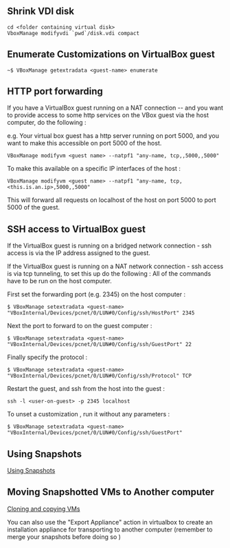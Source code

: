 


## Shrink VDI disk

```
cd <folder containing virtual disk>
VboxManage modifyvdi `pwd`/disk.vdi compact
```


## Enumerate Customizations on VirtualBox guest

```
~$ VBoxManage getextradata <guest-name> enumerate
```


## HTTP port forwarding

If you have a VirtualBox guest running on  a NAT connection -- and you want to provide access to some http services on the VBox guest via the host computer, do the following :

e.g. Your virtual box guest has a http server running on port 5000, and you want to make this accessible on port 5000 of the host.

```
VBoxManage modifyvm <guest name> --natpf1 "any-name, tcp,,5000,,5000"
```

To make this available on a specific IP interfaces of the host :

```
VBoxManage modifyvm <guest name> --natpf1 "any-name, tcp,<this.is.an.ip>,5000,,5000"
```



This will forward all requests on localhost of the host on port 5000  to port 5000 of the guest.



## SSH access to VirtualBox guest

If the VirtualBox guest is running on a bridged network connection - ssh access is via the IP address assigned to the guest.

If the VirtualBox guest is running on a NAT network connection - ssh access is via tcp tunneling, to set this up do the following :
All of the commands have to be run on the host computer.

First set the forwarding port (e.g. 2345) on the host computer :
```
$ VBoxManage setextradata <guest-name> "VBoxInternal/Devices/pcnet/0/LUN#0/Config/ssh/HostPort" 2345
```

Next the port to forward to on the guest computer :
```
$ VBoxManage setextradata <guest-name> "VBoxInternal/Devices/pcnet/0/LUN#0/Config/ssh/GuestPort" 22
```

Finally specify the protocol :
```
$ VBoxManage setextradata <guest-name> "VBoxInternal/Devices/pcnet/0/LUN#0/Config/ssh/Protocol" TCP
```

Restart the guest, and ssh from the host into the guest :
```
ssh -l <user-on-guest> -p 2345 localhost

```

To unset a customization , run it without any parameters :
```
$ VBoxManage setextradata <guest-name> "VBoxInternal/Devices/pcnet/0/LUN#0/Config/ssh/GuestPort"
```

## Using Snapshots

[Using Snapshots](http://blogs.sitepoint.com/virtualbox-branched-snapshots-tutorial/)

## Moving Snapshotted VMs to Another computer

[Cloning and copying VMs](http://srackham.wordpress.com/cloning-and-copying-virtualbox-virtual-machines/)

You can also use the "Export Appliance" action in virtualbox to create an installation appliance for transporting to another computer (remember to merge your snapshots before doing so )